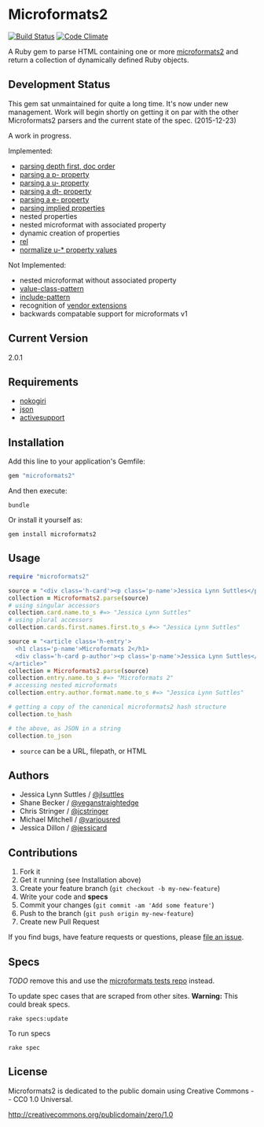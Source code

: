 # Microformats2

[![Build Status](https://travis-ci.org/indieweb/microformats2-ruby.png?branch=master)](https://travis-ci.org/indieweb/microformats2-ruby)
[![Code Climate](https://codeclimate.com/github/indieweb/microformats2-ruby/badges/gpa.svg)](https://codeclimate.com/github/indieweb/microformats2-ruby)

A Ruby gem to parse HTML containing one or more [microformats2](http://microformats.org/wiki/microformats-2)
and return a collection of dynamically defined Ruby objects.


## Development Status

This gem sat unmaintained for quite a long time. It's now under new management. Work will begin shortly on getting it on par with the other Microformats2 parsers and the current state of the spec. (2015-12-23) 

A work in progress.

Implemented:

* [parsing depth first, doc order](http://microformats.org/wiki/microformats2-parsing#parse_a_document_for_microformats)
* [parsing a p- property](http://microformats.org/wiki/microformats2-parsing#parsing_a_p-_property)
* [parsing a u- property](http://microformats.org/wiki/microformats2-parsing#parsing_a_u-_property)
* [parsing a dt- property](http://microformats.org/wiki/microformats2-parsing#parsing_a_dt-_property)
* [parsing a e- property](http://microformats.org/wiki/microformats2-parsing#parsing_an_e-_property)
* [parsing implied properties](http://microformats.org/wiki/microformats-2-parsing#parsing_for_implied_properties)
* nested properties
* nested microformat with associated property
* dynamic creation of properties
* [rel](http://microformats.org/wiki/rel)
* [normalize u-* property values](http://microformats.org/wiki/microformats2-parsing-faq#normalizing_u-.2A_property_values)

Not Implemented:

* nested microformat without associated property
* [value-class-pattern](http://microformats.org/wiki/value-class-pattern)
* [include-pattern](http://microformats.org/wiki/include-pattern)
* recognition of [vendor extensions](http://microformats.org/wiki/microformats2#VENDOR_EXTENSIONS)
* backwards compatable support for microformats v1


## Current Version

2.0.1


## Requirements

* [nokogiri](https://github.com/sparklemotion/nokogiri)
* [json](https://github.com/flori/json)
* [activesupport](https://github.com/rails/rails/tree/master/activesupport)


## Installation

Add this line to your application's Gemfile:

```ruby
gem "microformats2"
```

And then execute:

```
bundle
```

Or install it yourself as:

```
gem install microformats2
```


## Usage

```ruby
require "microformats2"

source = "<div class='h-card'><p class='p-name'>Jessica Lynn Suttles</p></div>"
collection = Microformats2.parse(source)
# using singular accessors
collection.card.name.to_s #=> "Jessica Lynn Suttles"
# using plural accessors
collection.cards.first.names.first.to_s #=> "Jessica Lynn Suttles"

source = "<article class='h-entry'>
  <h1 class='p-name'>Microformats 2</h1>
  <div class='h-card p-author'><p class='p-name'>Jessica Lynn Suttles</p></div>
</article>"
collection = Microformats2.parse(source)
collection.entry.name.to_s #=> "Microformats 2"
# accessing nested microformats
collection.entry.author.format.name.to_s #=> "Jessica Lynn Suttles"

# getting a copy of the canonical microformats2 hash structure
collection.to_hash

# the above, as JSON in a string
collection.to_json
```

* `source` can be a URL, filepath, or HTML

## Authors

* Jessica Lynn Suttles / [@jlsuttles](https://github.com/jlsuttles)
* Shane Becker / [@veganstraightedge](https://github.com/veganstraightedge)
* Chris Stringer / [@jcstringer](https://github.com/jcstringer)
* Michael Mitchell / [@variousred](https://github.com/variousred)
* Jessica Dillon / [@jessicard](https://github.com/jessicard)


## Contributions

1. Fork it
2. Get it running (see Installation above)
3. Create your feature branch (`git checkout -b my-new-feature`)
4. Write your code and **specs**
5. Commit your changes (`git commit -am 'Add some feature'`)
6. Push to the branch (`git push origin my-new-feature`)
7. Create new Pull Request

If you find bugs, have feature requests or questions, please
[file an issue](https://github.com/indieweb/microformats2-ruby/issues).


## Specs

*TODO* remove this and use the [microformats tests repo](https://github.com/microformats/tests) instead. 

To update spec cases that are scraped from other sites.
**Warning:** This could break specs.
```
rake specs:update
```

To run specs
```
rake spec
```


## License

Microformats2 is dedicated to the public domain using Creative Commons -- CC0 1.0 Universal.

http://creativecommons.org/publicdomain/zero/1.0
